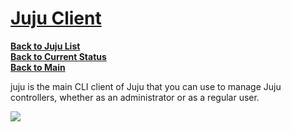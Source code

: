 # **[Juju Client](https://juju.is/docs/juju/juju-client)**

**[Back to Juju List](./juju_list.md)**\
**[Back to Current Status](../../../development/status/weekly/current_status.md)**\
**[Back to Main](../../../README.md)**

juju is the main CLI client of Juju that you can use to manage Juju controllers, whether as an administrator or as a regular user.

![](https://assets.ubuntu.com/v1/865acefc-juju-client-2.png)
